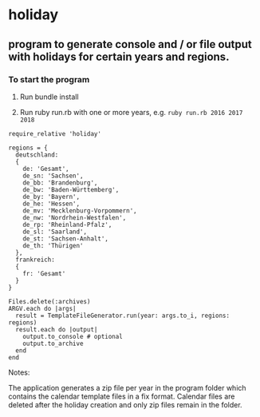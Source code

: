 # holiday

## program to generate console and / or file output with holidays for certain years and regions.

### To start the program

1. Run bundle install

2. Run ruby run.rb with one or more years, e.g.
   ```ruby run.rb 2016 2017 2018```

```
require_relative 'holiday'

regions = {
  deutschland:
  {
    de: 'Gesamt',
    de_sn: 'Sachsen',
    de_bb: 'Brandenburg',
    de_bw: 'Baden-Württemberg',
    de_by: 'Bayern',
    de_he: 'Hessen',
    de_mv: 'Mecklenburg-Vorpommern',
    de_nw: 'Nordrhein-Westfalen',
    de_rp: 'Rheinland-Pfalz',
    de_sl: 'Saarland',
    de_st: 'Sachsen-Anhalt',
    de_th: 'Thürigen'
  },
  frankreich:
  {
    fr: 'Gesamt'
  }
}

Files.delete(:archives)
ARGV.each do |args|
  result = TemplateFileGenerator.run(year: args.to_i, regions: regions)
  result.each do |output|
    output.to_console # optional
    output.to_archive
  end
end
```

Notes: 

The application generates a zip file per year in the program folder which contains the calendar template files in a fix format. Calendar files are deleted after the holiday creation and only zip files remain in the folder.


